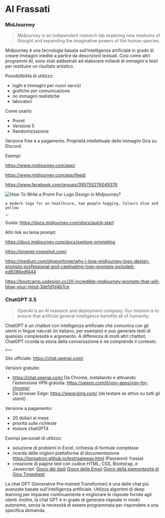 # AI Frassati 



### MidJourney

> Midjourney is an independent research lab exploring new mediums of thought and expanding the imaginative powers of the human species.

Midjourney è una tecnologia basata sull’intelligenza artificiale in grado di creare immagini inedite a partire da descrizioni testuali. Così come altri programmi AI, sono stati addestrati ad elaborare miliardi di immagini e testi per restituire un risultato artistico.

Possibilibilità di utilizzo:

- loghi e immagini per nuovi servizi
- grafiche per comunicazione
- no immagini realistiche
- laboratori 

Come usarlo:

- Promt
- Versione 5
- Randomizzazione

Versione free e a pagamento.
Proprietà intellettuale delle immagini
Gira su Discord.

Esempi: 

https://www.midjourney.com/app/ 

https://www.midjourney.com/app/feed/

https://www.facebook.com/groups/395755276049376 

![How To Write a Promt For Logo Design in Midjourney?](https://uploads-ssl.webflow.com/5de2db6d3719a1e2f3e4454c/63e474ea612cdd77de92b742_midjourney-logo-design-prompt-example_ee7977583396680886dd0d4cc13b05ad_800.png)



`a modern logo for an heatlhcare, two people hugging. Colours blue and yellow`

**<img src="https://cdn.discordapp.com/attachments/1039201129612972092/1100487782809469099/tongatron_a_modern_logo_for_an_heatlhcare_two_people_hugging._C_cfb3646d-4ed8-4db9-b378-64f9de69c4b4.png" alt="img" style="zoom: 25%;" />**



Guida: https://docs.midjourney.com/docs/quick-start

Altri link su tema prompt:

https://docs.midjourney.com/docs/explore-prompting 

https://prompt.noonshot.com/ 

https://medium.com/@neonforge/why-i-love-midjourney-logo-design-prompts-professional-and-captivating-logo-prompts-included-ed9286edf444 

https://bootcamp.uxdesign.cc/20-incredible-midjourney-prompts-that-will-blow-your-mind-3de1d1d4b7ce 



### ChatGPT 3.5

> OpenAI is an AI research and deployment company. Our mission is to ensure that artificial general intelligence benefits all of humanity.

ChatGPT è un chatbot con intelligenza artificiale che comunica con gli utenti in lingue naturali (in italiano, per esempio) e può generare testi di qualsiasi complessità e argomento. A differenza di molti altri chatbot, ChatGPT ricorda la storia della conversazione e ne comprende il contesto.

<img src="https://media.beehiiv.com/cdn-cgi/image/fit=scale-down,format=auto,onerror=redirect,quality=80/uploads/asset/file/216320e2-5892-461e-be2a-3b641de4dd54/image.png" alt="img" style="zoom: 50%;" />

Sito ufficiale:
https://chat.openai.com/ 

Versioni gratuite:

- https://chat.openai.com/
  Da Chrome, installando e attivando l'estensione VPN gratuita: https://veepn.com/it/vpn-apps/vpn-for-chrome/ 
- Da browser Edge: https://www.bing.com/
  (da testare se attivo su tutti gli utenti)


Versione a pagamento:

- 20 dollari al mese
- priorità sulle richieste
- motore chatGPT4



Esempi personali di utilizzo:

- soluzione di problemi in Excel, richiesta di formule complesse
- ricerda delle migliori piattaforme di documentazione
  https://tongatron.github.io/test/gateway.html
  (Password: frassa)
- creazione di pagine test con codice HTML, CSS, Bootstrap, e Javascript:
  [Gioco dei dadi](https://tongatron.github.io/giochi/dado)
  [Gioco delle Emoji](https://tongatron.github.io/giochi/emoji)
  [Gioco della piemontesità di Gino ](https://tongatron.github.io/giochi/gino)
  [Timesheet](https://tongatron.github.io/giochi/timesheet)



La chat GPT (Generative Pre-trained Transformer) è una delle chat più avanzate basate sull'intelligenza artificiale. Utilizza algoritmi di deep learning per imparare continuamente e migliorare le risposte fornite agli utenti. Inoltre, la chat GPT è in grado di generare risposte in modo autonomo, senza la necessità di essere programmata per rispondere a una specifica domanda.





